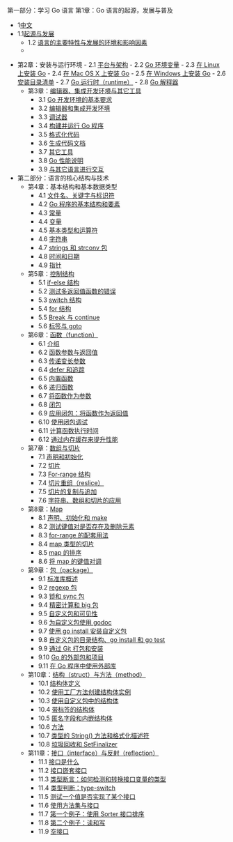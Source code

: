 第一部分：学习 Go 语言
第1章：Go 语言的起源，发展与普及
* 1[中文](eBook/01.1.md)
* 1.1[起源与发展](eBook/01.1.md)
	- 1.2 [语言的主要特性与发展的环境和影响因素](eBook/01.2.md)
	- 
	
- 第2章：安装与运行环境
	    - 2.1 [平台与架构](eBook/02.1.md)
	    - 2.2 [Go 环境变量](eBook/02.2.md)
	    - 2.3 [在 Linux 上安装 Go](eBook/02.3.md)
	    - 2.4 [在 Mac OS X 上安装 Go](eBook/02.4.md)
	    - 2.5 [在 Windows 上安装 Go](eBook/02.5.md)
	    - 2.6 [安装目录清单](eBook/02.6.md)
	    - 2.7 [Go 运行时（runtime）](eBook/02.7.md)
	    - 2.8 [Go 解释器](eBook/02.8.md)
    - 第3章：[编辑器、集成开发环境与其它工具](eBook/03.0.md)
	    - 3.1 [Go 开发环境的基本要求](eBook/03.1.md)
	    - 3.2 [编辑器和集成开发环境](eBook/03.2.md)
	    - 3.3 [调试器](eBook/03.3.md)
	    - 3.4 [构建并运行 Go 程序](eBook/03.4.md)
	    - 3.5 [格式化代码](eBook/03.5.md)
	    - 3.6 [生成代码文档](eBook/03.6.md)
	    - 3.7 [其它工具](eBook/03.7.md)
	    - 3.8 [Go 性能说明](eBook/03.8.md)
	    - 3.9 [与其它语言进行交互](eBook/03.9.md)
- 第二部分：语言的核心结构与技术
    - 第4章：基本结构和基本数据类型
	    - 4.1 [文件名、关键字与标识符](eBook/04.1.md)
	    - 4.2 [Go 程序的基本结构和要素](eBook/04.2.md)
	    - 4.3 [常量](eBook/04.3.md)
	    - 4.4 [变量](eBook/04.4.md)
	    - 4.5 [基本类型和运算符](eBook/04.5.md)
	    - 4.6 [字符串](eBook/04.6.md)
	    - 4.7 [strings 和 strconv 包](eBook/04.7.md)
	    - 4.8 [时间和日期](eBook/04.8.md)
	    - 4.9 [指针](eBook/04.9.md)
    - 第5章：[控制结构](eBook/05.0.md)
	    - 5.1 [if-else 结构](eBook/05.1.md)
	    - 5.2 [测试多返回值函数的错误](eBook/05.2.md)
	    - 5.3 [switch 结构](eBook/05.3.md)
	    - 5.4 [for 结构](eBook/05.4.md)
	    - 5.5 [Break 与 continue](eBook/05.5.md)
	    - 5.6 [标签与 goto](eBook/05.6.md)
    - 第6章：[函数（function）](eBook/06.0.md)
	    - 6.1 [介绍](eBook/06.1.md)
	    - 6.2 [函数参数与返回值](eBook/06.2.md)
	    - 6.3 [传递变长参数](eBook/06.3.md)
	    - 6.4 [defer 和追踪](eBook/06.4.md)
	    - 6.5 [内置函数](eBook/06.5.md)
	    - 6.6 [递归函数](eBook/06.6.md)
	    - 6.7 [将函数作为参数](eBook/06.7.md)
	    - 6.8 [闭包](eBook/06.8.md)
	    - 6.9 [应用闭包：将函数作为返回值](eBook/06.9.md)
	    - 6.10 [使用闭包调试](eBook/06.10.md)
	    - 6.11 [计算函数执行时间](eBook/06.11.md)
	    - 6.12 [通过内存缓存来提升性能](eBook/06.12.md)
    - 第7章：[数组与切片](eBook/07.0.md)
	    - 7.1 [声明和初始化](eBook/07.1.md)
	    - 7.2 [切片](eBook/07.2.md)
	    - 7.3 [For-range 结构](eBook/07.3.md)
	    - 7.4 [切片重组（reslice）](eBook/07.4.md)
	    - 7.5 [切片的复制与追加](eBook/07.5.md)
		- 7.6 [字符串、数组和切片的应用](eBook/07.6.md)
	- 第8章：[Map](eBook/08.0.md)
		- 8.1 [声明、初始化和 make](eBook/08.1.md)
		- 8.2 [测试键值对是否存在及删除元素](eBook/08.2.md)
		- 8.3 [for-range 的配套用法](eBook/08.3.md)
		- 8.4 [map 类型的切片](eBook/08.4.md)
		- 8.5 [map 的排序](eBook/08.5.md)
		- 8.6 [将 map 的键值对调](eBook/08.6.md)
	- 第9章：[包（package）](eBook/09.0.md)
		- 9.1 [标准库概述](eBook/09.1.md)
		- 9.2 [regexp 包](eBook/09.2.md)
		- 9.3 [锁和 sync 包](eBook/09.3.md)
		- 9.4 [精密计算和 big 包](eBook/09.4.md)
		- 9.5 [自定义包和可见性](eBook/09.5.md)
		- 9.6 [为自定义包使用 godoc](eBook/09.6.md)
		- 9.7 [使用 go install 安装自定义包](eBook/09.7.md)
		- 9.8 [自定义包的目录结构、go install 和 go test](eBook/09.8.md)
		- 9.9 [通过 Git 打包和安装](eBook/09.9.md)
		- 9.10 [Go 的外部包和项目](eBook/09.10.md)
		- 9.11 [在 Go 程序中使用外部库](eBook/09.11.md)
	- 第10章：[结构（struct）与方法（method）](eBook/10.0.md)
	    - 10.1 [结构体定义](eBook/10.1.md)
	    - 10.2 [使用工厂方法创建结构体实例](eBook/10.2.md)
	    - 10.3 [使用自定义包中的结构体](eBook/10.3.md)
	    - 10.4 [带标签的结构体](eBook/10.4.md)
	    - 10.5 [匿名字段和内嵌结构体](eBook/10.5.md)
	    - 10.6 [方法](eBook/10.6.md)
	    - 10.7 [类型的 String() 方法和格式化描述符](eBook/10.7.md)
	    - 10.8 [垃圾回收和 SetFinalizer](eBook/10.8.md)
	- 第11章：[接口（interface）与反射（reflection）](eBook/11.0.md)
	    - 11.1 [接口是什么](eBook/11.1.md)
	    - 11.2 [接口嵌套接口](eBook/11.2.md)
	    - 11.3 [类型断言：如何检测和转换接口变量的类型](eBook/11.3.md)
	    - 11.4 [类型判断：type-switch](eBook/11.4.md)
	    - 11.5 [测试一个值是否实现了某个接口](eBook/11.5.md)
	    - 11.6 [使用方法集与接口](eBook/11.6.md)
	    - 11.7 [第一个例子：使用 Sorter 接口排序](eBook/11.7.md)
	    - 11.8 [第二个例子：读和写](eBook/11.8.md)
	    - 11.9 [空接口](eBook/11.9.md)